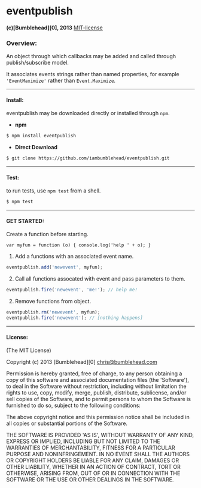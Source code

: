 eventpublish
============
**(c)[Bumblehead][0], 2013** [MIT-license](#license)  

### Overview:

An object through which callbacks may be added and called through publish/subscribe model.

It associates events strings rather than named properties, for example `'EventMaximize'` rather than `Event.Maximize`.

---------------------------------------------------------
#### <a id="install"></a>Install:

eventpublish may be downloaded directly or installed through `npm`.

 * **npm**   

 ```bash
 $ npm install eventpublish
 ```

 * **Direct Download**
 
 ```bash  
 $ git clone https://github.com/iambumblehead/eventpublish.git
 ```

---------------------------------------------------------
#### <a id="test"></a>Test:

 to run tests, use `npm test` from a shell.

 ```bash
 $ npm test
 ```

---------------------------------------------------------
#### <a id="get-started">GET STARTED:

Create a function before starting.

```
var myfun = function (o) { console.log('help ' + o); }
```

1. Add a functions with an associated event name.

```javascript
eventpublish.add('newevent', myfun);
```

2. Call all functions assocated with event and pass parameters to them.

```javascript
eventpublish.fire('newevent', 'me!'); // help me!
```

2. Remove functions from object.

```javascript
eventpublish.rm('newevent', myfun);
eventpublish.fire('newevent'); // [nothing happens]
```

---------------------------------------------------------
#### <a id="license">License:

(The MIT License)

Copyright (c) 2013 [Bumblehead][0] <chris@bumblehead.com>

Permission is hereby granted, free of charge, to any person obtaining a copy of this software and associated documentation files (the 'Software'), to deal in the Software without restriction, including without limitation the rights to use, copy, modify, merge, publish, distribute, sublicense, and/or sell copies of the Software, and to permit persons to whom the Software is furnished to do so, subject to the following conditions:

The above copyright notice and this permission notice shall be included in all copies or substantial portions of the Software.

THE SOFTWARE IS PROVIDED 'AS IS', WITHOUT WARRANTY OF ANY KIND, EXPRESS OR IMPLIED, INCLUDING BUT NOT LIMITED TO THE WARRANTIES OF MERCHANTABILITY, FITNESS FOR A PARTICULAR PURPOSE AND NONINFRINGEMENT. IN NO EVENT SHALL THE AUTHORS OR COPYRIGHT HOLDERS BE LIABLE FOR ANY CLAIM, DAMAGES OR OTHER LIABILITY, WHETHER IN AN ACTION OF CONTRACT, TORT OR OTHERWISE, ARISING FROM, OUT OF OR IN CONNECTION WITH THE SOFTWARE OR THE USE OR OTHER DEALINGS IN THE SOFTWARE.
